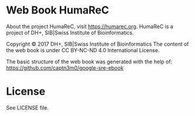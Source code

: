 Web Book HumaReC
=========== 

About the project HumaReC, visit https://humarec.org.
HumaReC is a project of DH+, SIB|Swiss Institute of Bioinformatics. 

Copyright © 2017 DH+, SIB|Swiss Institute of Bioinformatics
The content of the web book is under CC BY-NC-ND 4.0 International License.


The basic structure of the web book was generated with the help of: https://github.com/captn3m0/google-sre-ebook


License
=========== 
See LICENSE file.



